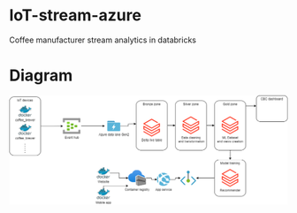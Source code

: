 # IoT-stream-azure

Coffee manufacturer stream analytics in databricks

# Diagram

![System design](/diagram/system.png)
